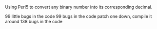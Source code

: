 Using Perl5 to convert any binary number into its corresponding decimal.

99 little bugs in the code
99 bugs in the code
patch one down, compile it around
138 bugs in the code
